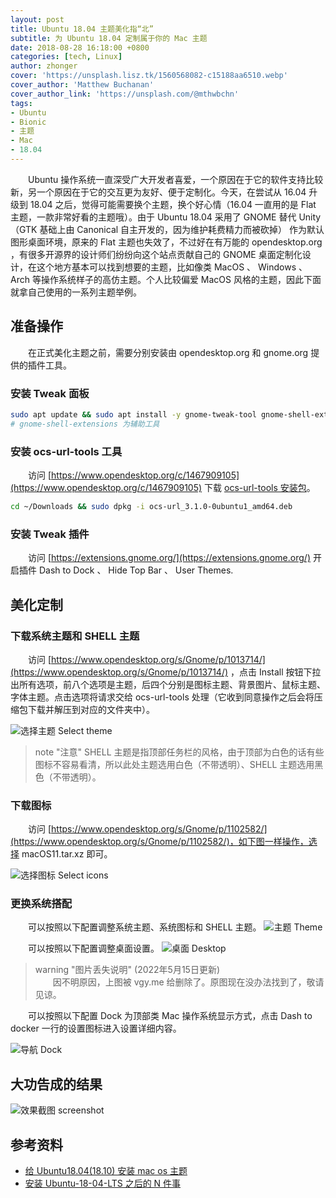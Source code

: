 ```yaml
---
layout: post
title: Ubuntu 18.04 主题美化指“北”
subtitle: 为 Ubuntu 18.04 定制属于你的 Mac 主题
date: 2018-08-28 16:18:00 +0800
categories: [tech, Linux]
author: zhonger
cover: 'https://unsplash.lisz.tk/1560568082-c15188aa6510.webp'
cover_author: 'Matthew Buchanan'
cover_author_link: 'https://unsplash.com/@mthwbchn'
tags:
- Ubuntu
- Bionic
- 主题
- Mac
- 18.04
---
```


&emsp;&emsp;Ubuntu 操作系统一直深受广大开发者喜爱，一个原因在于它的软件支持比较新，另一个原因在于它的交互更为友好、便于定制化。今天，在尝试从 16.04 升级到 18.04 之后，觉得可能需要换个主题，换个好心情（16.04 一直用的是 Flat 主题，一款非常好看的主题哦）。由于 Ubuntu 18.04 采用了 GNOME 替代 Unity（GTK 基础上由 Canonical 自主开发的，因为维护耗费精力而被砍掉） 作为默认图形桌面环境，原来的 Flat 主题也失效了，不过好在有万能的 opendesktop.org ，有很多开源界的设计师们纷纷向这个站点贡献自己的 GNOME 桌面定制化设计，在这个地方基本可以找到想要的主题，比如像类 MacOS 、 Windows 、Arch 等操作系统样子的高仿主题。个人比较偏爱 MacOS 风格的主题，因此下面就拿自己使用的一系列主题举例。

## 准备操作

&emsp;&emsp;在正式美化主题之前，需要分别安装由 opendesktop.org 和 gnome.org 提供的插件工具。

### 安装 Tweak 面板

```bash
sudo apt update && sudo apt install -y gnome-tweak-tool gnome-shell-extensions
# gnome-shell-extensions 为辅助工具
```

### 安装 ocs-url-tools 工具

&emsp;&emsp;访问 [https://www.opendesktop.org/c/1467909105](https://www.opendesktop.org/c/1467909105) 下载 [ocs-url-tools 安装包](https://www.opendesktop.org/p/1136805/startdownload?file_id=1530774600&file_name=ocs-url_3.1.0-0ubuntu1_amd64.deb&file_type=application/x-debian-package&file_size=54502&url=https%3A%2F%2Fdl.opendesktop.org%2Fapi%2Ffiles%2Fdownload%2Fid%2F1530774600%2Fs%2Fa800fbc3c14076df82c47eca7016a8e6%2Ft%2F1535448752%2Fu%2F%2Focs-url_3.1.0-0ubuntu1_amd64.deb)。

```bash
cd ~/Downloads && sudo dpkg -i ocs-url_3.1.0-0ubuntu1_amd64.deb
```

### 安装 Tweak 插件

&emsp;&emsp;访问 [https://extensions.gnome.org/](https://extensions.gnome.org/) 开启插件 Dash to Dock 、 Hide Top Bar 、 User Themes.

## 美化定制

### 下载系统主题和 SHELL 主题

&emsp;&emsp;访问 [https://www.opendesktop.org/s/Gnome/p/1013714/](https://www.opendesktop.org/s/Gnome/p/1013714/) ，点击 Install 按钮下拉出所有选项，前八个选项是主题，后四个分别是图标主题、背景图片、鼠标主题、字体主题。点击选项将请求交给 ocs-url-tools 处理（它收到同意操作之后会将压缩包下载并解压到对应的文件夹中）。

![选择主题 Select theme](https://i.lisz.top/blog/EXx8fw.webp)

> note "注意"
> SHELL 主题是指顶部任务栏的风格，由于顶部为白色的话有些图标不容易看清，所以此处主题选用白色（不带透明）、SHELL 主题选用黑色（不带透明）。

### 下载图标

&emsp;&emsp;访问 [https://www.opendesktop.org/s/Gnome/p/1102582/](https://www.opendesktop.org/s/Gnome/p/1102582/)，如下图一样操作，选择 macOS11.tar.xz 即可。

![选择图标 Select icons](https://i.lisz.top/blog/uCGyC5.webp)

### 更换系统搭配

&emsp;&emsp;可以按照以下配置调整系统主题、系统图标和 SHELL 主题。
![主题 Theme](https://i.lisz.top/blog/CQnHVR.webp)

&emsp;&emsp;可以按照以下配置调整桌面设置。
![桌面 Desktop](https://i.lisz.top/404.webp)

> warning "图片丢失说明"
> (2022年5月15日更新)  
> &emsp;&emsp;因不明原因，上图被 vgy.me 给删除了。原图现在没办法找到了，敬请见谅。

&emsp;&emsp;可以按照以下配置 Dock 为顶部类 Mac 操作系统显示方式，点击 Dash to docker 一行的设置图标进入设置详细内容。

![导航 Dock](https://i.lisz.top/blog/G0mJDO.webp)

## 大功告成的结果

![效果截图 screenshot](https://i.lisz.top/blog/NxNuGA.webp)

## 参考资料

- [给 Ubuntu18.04(18.10) 安装 mac os 主题](https://www.cnblogs.com/feipeng8848/p/8970556.html)
- [安装 Ubuntu-18-04-LTS 之后的 N 件事](https://tankeryang.github.io/posts/%E5%AE%89%E8%A3%85Ubuntu-18-04-LTS%E4%B9%8B%E5%90%8E%E7%9A%84N%E4%BB%B6%E4%BA%8B/)
